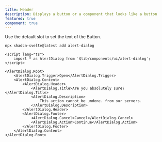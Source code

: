 ```yaml
---
title: Header
description: Displays a button or a component that looks like a button.
featured: true
component: true
---
```


<script>
    import Source from '$lib/components/markdown/source.svelte';
</script>



Use the default slot to set the text of the Button.


```bash
npx shadcn-svelte@latest add alert-dialog
```


```svelte
<script lang="ts">
	import * as AlertDialog from '$lib/components/ui/alert-dialog';
</script>

<AlertDialog.Root>
	<AlertDialog.Trigger>Open</AlertDialog.Trigger>
	<AlertDialog.Content>
		<AlertDialog.Header>
			<AlertDialog.Title>Are you absolutely sure?</AlertDialog.Title>
			<AlertDialog.Description>
				This action cannot be undone. from our servers.
			</AlertDialog.Description>
		</AlertDialog.Header>
		<AlertDialog.Footer>
			<AlertDialog.Cancel>Cancel</AlertDialog.Cancel>
			<AlertDialog.Action>Continue</AlertDialog.Action>
		</AlertDialog.Footer>
	</AlertDialog.Content>
</AlertDialog.Root>
```
